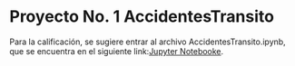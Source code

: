 # Proyecto No. 1 AccidentesTransito

Para la calificación, se sugiere entrar al archivo AccidentesTransito.ipynb, que se encuentra en el siguiente link:[Jupyter Notebooke](https://github.com/MaaarcosG/AccidentesTransito/blob/master/AccidentesTransito.ipynb).
